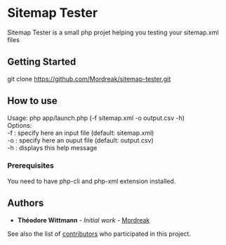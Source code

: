 # Sitemap Tester

Sitemap Tester is a small php projet helping you testing your sitemap.xml files

## Getting Started

git clone https://github.com/Mordreak/sitemap-tester.git

## How to use

Usage: php app/launch.php (-f sitemap.xml -o output.csv -h)  
Options:  
-f : specify here an input file (default: sitemap.xml)  
-o : specify here an ouput file (default: output.csv)  
-h : displays this help message  

### Prerequisites

You need to have php-cli and php-xml extension installed.

## Authors

* **Théodore Wittmann** - *Initial work* - [Mordreak](https://github.com/Mordreak)

See also the list of [contributors](https://github.com/Mordreak/sitemap-tester/contributors) who participated in this project.